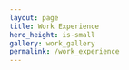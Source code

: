 ```yaml
---
layout: page
title: Work Experience
hero_height: is-small
gallery: work_gallery
permalink: /work_experience
---
```


